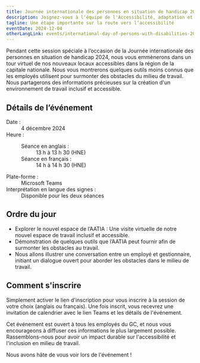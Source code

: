 ```yaml
---
title: Journée internationale des personnes en situation de handicap 2024
description: Joignez-vous à l'équipe de l'Accessibilité, adaptation et technologie informatique adaptée (AATIA) pour un événement virtuel engageant et inclusif !
tagline: Une étape importante sur la route vers l’accessibilité
eventDate: 2024-12-04
otherLangLink: events/international-day-of-persons-with-disabilities-2024
---
```


Pendant cette session spéciale à l’occasion de la Journée internationale des personnes en situation de handicap 2024, nous vous emmènerons dans un tour virtuel de nos nouveaux locaux accessibles dans la région de la capitale nationale. Nous vous montrerons quelques outils moins connus que les employés utilisent pour surmonter des obstacles du milieu de travail. Nous partagerons des informations précieuses sur la création d'un environnement de travail inclusif et accessible.

## Détails de l’événement

<dl>
  <dt>Date :</dt>
  <dd class="mrgn-lft-md">4 décembre 2024</dd>
  <dt>Heure :</dt>
  <dd class="mrgn-lft-md">
    <dl class="mrgn-lft-lg">
      <dt>Séance en anglais :</dt>
      <dd class="mrgn-lft-md">13 h à 13 h 30 (HNE)</dd>
      <dt>Séance en français :</dt>
      <dd class="mrgn-lft-md">14 h à 14 h 30 (HNE)</dd>
    </dl>
  </dd>
	<dt>Plate-forme :</dt>
	<dd class="mrgn-lft-md">Microsoft Teams</dd>
	<dt>Interprétation en langue des signes  :</dt>
	<dd class="mrgn-lft-md">Disponible pour les deux séances</dd>
</dl>

## Ordre du jour

- Explorer le nouvel espace de l’AATIA : Une visite virtuelle de notre nouvel espace de travail inclusif et accessible.
- Démonstration de quelques outils que l’AATIA peut fournir afin de surmonter les obstacles  au travail.
- Nous allons illustrer une conversation entre un employé et gestionnaire, initiant un dialogue ouvert pour aborder les obstacles dans le milieu de travail.

## Comment s'inscrire

Simplement activer le lien d'inscription pour vous inscrire à la session de votre choix (anglais ou français). Une fois inscrit, vous recevrez une invitation de calendrier avec le lien Teams et les détails de l'événement.

Cet événement est ouvert à tous les employés du GC, et nous vous encourageons à diffuser ces informations le plus largement possible. Rassemblons-nous pour avoir un impact durable sur l'accessibilité et l'inclusion en milieu de travail.

Nous avons hâte de vous voir lors de l'événement !
